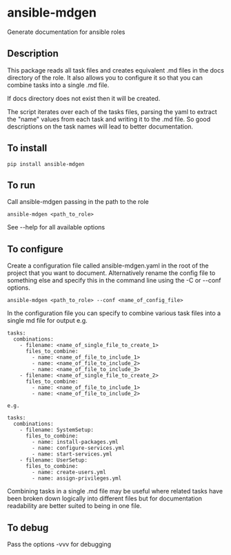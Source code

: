# ansible-mdgen
Generate documentation for ansible roles

## Description

This package reads all task files and creates equivalent .md files in the docs directory of the role. It also allows you to configure it so that you can combine tasks into a single .md file.

If docs directory does not exist then it will be created. 

The script iterates over each of the tasks files, parsing the yaml to extract the "name" values from each task and writing it to the .md file. So good descriptions on the task names will lead to better documentation.

## To install
```
pip install ansible-mdgen
```


## To run

Call ansible-mdgen passing in the path to the role
```
ansible-mdgen <path_to_role>
```

See --help for all available options

## To configure

Create a configuration file called ansible-mdgen.yaml in the root of the project that you want to document. Alternatively rename the config file to something else and specify this in the command line using the -C or --conf options.
```
ansible-mdgen <path_to_role> --conf <name_of_config_file>
```

In the configuration file you can specify to combine various task files into a single md file for output e.g. 
```
tasks:
  combinations:
    - filename: <name_of_single_file_to_create_1>
      files_to_combine:
        - name: <name_of_file_to_include_1>
        - name: <name_of_file_to_include_2>
        - name: <name_of_file_to_include_3>
    - filename: <name_of_single_file_to_create_2>
      files_to_combine:
        - name: <name_of_file_to_include_1>
        - name: <name_of_file_to_include_2>

e.g. 

tasks:
  combinations:
    - filename: SystemSetup:
      files_to_combine:
        - name: install-packages.yml
        - name: configure-services.yml
        - name: start-services.yml
    - filename: UserSetup:
      files_to_combine:
        - name: create-users.yml
        - name: assign-privileges.yml
```
Combining tasks in a single .md file may be useful where related tasks have been broken down logically into different files but for documentation readability are better suited to being in one file.

## To debug

Pass the options -vvv for debugging
